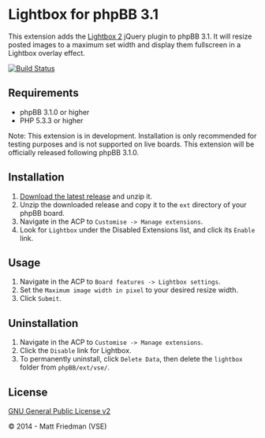 # Lightbox for phpBB 3.1

This extension adds the [Lightbox 2](http://lokeshdhakar.com/projects/lightbox2/) jQuery plugin to phpBB 3.1. It will resize posted images to a maximum set width and display them fullscreen in a Lightbox overlay effect.

[![Build Status](https://travis-ci.org/VSEphpbb/lightbox.png)](https://travis-ci.org/VSEphpbb/lightbox)

## Requirements
* phpBB 3.1.0 or higher
* PHP 5.3.3 or higher

Note: This extension is in development. Installation is only recommended for testing purposes and is not supported on live boards. This extension will be officially released following phpBB 3.1.0.

## Installation
1. [Download the latest release](https://github.com/VSEphpbb/lightbox/releases) and unzip it.
2. Unzip the downloaded release and copy it to the `ext` directory of your phpBB board.
3. Navigate in the ACP to `Customise -> Manage extensions`.
4. Look for `Lightbox` under the Disabled Extensions list, and click its `Enable` link.

## Usage
1. Navigate in the ACP to `Board features -> Lightbox settings`.
2. Set the `Maximum image width in pixel` to your desired resize width.
3. Click `Submit`.

## Uninstallation
1. Navigate in the ACP to `Customise -> Manage extensions`.
2. Click the `Disable` link for Lightbox.
3. To permanently uninstall, click `Delete Data`, then delete the `lightbox` folder from `phpBB/ext/vse/`.

## License
[GNU General Public License v2](http://opensource.org/licenses/GPL-2.0)

© 2014 - Matt Friedman (VSE)
